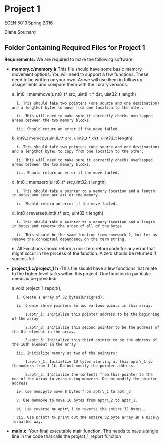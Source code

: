# Project 1

ECEN 5013 Spring 2016

Diana Southard

## Folder Containing Required Files for Project 1

__Requirements:__
We are required to make the following software:

* **memory.c/memory.h**-This file should have some basic memory movement options. You will need to support a few functions. These need to be written on your own. As we will use them in follow up assignments and compare them with the library versions.

	a. int8\_t memmove(uint8\_t* src, uint8\_t * dst, uint32_t length)
	
		i. This should take two pointers (one source and one destination) and a lengthof bytes to move from one location to the other.
		
		ii. This will need to make sure it correctly checks overlapped areas between the two memory blocks.
		
		iii. Should return an error if the move failed.
		
	b. int8\_t memcpy(uint8\_t* src, uint8\_t * dst, uint32_t length)
	
		i. This should take two pointers (one source and one destination) and a lengthof bytes to copy from one location to the other.
		
		ii. This will need to make sure it correctly checks overlapped areas between the two memory blocks.
		
		iii. Should return an error if the move failed.
		
	c. int8\_t memzero(uint8\_t* src,uint32_t length)
	
		i. This should take a pointer to a memory location and a length in bytes and zero out all of the memory.
		
		ii. Should return an error if the move failed.
		
	d. int8\_t reverse(uint8\_t* src, uint32_t length)
	
		i. This should take a pointer to a memory location and a length in bytes and reverse the order of all of the bytes
		
		ii. This should be the same function from homework 2, but let us remove the conceptual dependency on the term string. 
		
	e. All Functions should return a non-zero return code for any error that might occur in the process of the function. A zero should be returned if successful
	
* **project_1.c/project_1.h** -This file should have a few functions that relate to the higher level tasks within this project. One function in particular needs to be provided:

	a.void project\_1_report();

		i. Create 1 array of 32 bytes(unsigned).

		ii. Create three pointers to two various points in this array:

			1.aptr_1: Initialize this pointer address to be the beginning of the array

			2.aptr_2: Initialize this second pointer to be the address of the 8th element in the array.

			3.aptr_3: Initialize this third pointer to be the address of the 16th element in the array.

		iii. Initialize memory at two of the pointers:
		
			1.aptr\_1: Initialize 16 bytes starting at this aptr\_1 to thenumbers from 1-16. Do not modify the pointer address.
			
			2.aptr_3: Initialize the contents from this pointer to the end of the array to zeros using memzero. Do not modify the pointer address
			
		iv. Use memcpyto move 8 bytes from aptr\_1 to aptr_3
		
		v. Use memmove to move 16 bytes from aptr\_2 to aptr_1. 
		
		vi. Use reverse on aptr\_1 to reverse the entire 32 bytes.
		
		vii. Use printf to print out the entire 32 byte array in a nicely formatted way.
		
* **main.c** -Your final executable main function. This needs to have a single line in the code that calls the project\_1_report function

